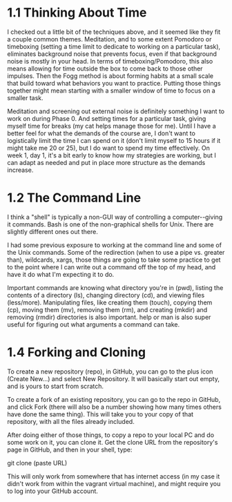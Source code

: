# 1.1 Thinking About Time

I checked out a little bit of the techniques above, and it seemed like they fit a couple common themes. Meditation, and to some extent Pomodoro or timeboxing (setting a time limit to dedicate to working on a particular task), eliminates background noise that prevents focus, even if that background noise is mostly in your head. In terms of timeboxing/Pomodoro, this also means allowing for time outside the box to come back to those other impulses. Then the Fogg method is about forming habits at a small scale that build toward what behaviors you want to practice. Putting those things together might mean starting with a smaller window of time to focus on a smaller task.

Meditation and screening out external noise is definitely something I want to work on during Phase 0. And setting times for a particular task, giving myself time for breaks (my cat helps manage those for me). Until I have a better feel for what the demands of the course are, I don't want to logistically limit the time I can spend on it (don't limit myself to 15 hours if it might take me 20 or 25), but I do want to spend my time effectively. On week 1, day 1, it's a bit early to know how my strategies are working, but I can adapt as needed and put in place more structure as the demands increase.

# 1.2 The Command Line

I think a "shell" is typically a non-GUI way of controlling a computer--giving it commands. Bash is one of the non-graphical shells for Unix. There are slightly different ones out there. 

I had some previous exposure to working at the command line and some of the Unix commands. Some of the redirection (when to use a pipe vs. greater than), wildcards, xargs, those things are going to take some practice to get to the point where I can write out a command off the top of my head, and have it do what I'm expecting it to do.

Important commands are knowing what directory you're in (pwd), listing the contents of a directory (ls), changing directory (cd), and viewing files (less/more). Manipulating files, like creating them (touch), copying them (cp), moving them (mv), removing them (rm), and creating (mkdir) and removing (rmdir) directories is also important. help or man is also super useful for figuring out what arguments a command can take.

# 1.4 Forking and Cloning

To create a new repository (repo), in GitHub, you can go to the plus icon (Create New...) and select New Repository. It will basically start out empty, and is yours to start from scratch.

To create a fork of an existing repository, you can go to the repo in GitHub, and click Fork (there will also be a number showing how many times others have done the same thing). This will take you to your copy of that repository, with all the files already included. 

After doing either of those things, to copy a repo to your local PC and do some work on it, you can clone it. Get the clone URL from the repository's page in GitHub, and then in your shell, type:

git clone (paste URL)

This will only work from somewhere that has internet access (in my case it didn't work from within the vagrant virtual machine), and might require you to log into your GitHub account. 